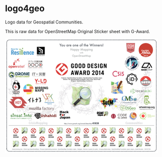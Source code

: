 # logo4geo
Logo data for Geospatial Communities.

This is raw data for OpenStreetMap Original Sticker sheet with G-Award.

<img src=osm_logo_stickersheet4Gaward.png>
